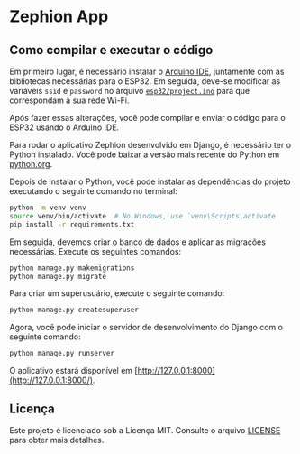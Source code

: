 # Zephion App

## Como compilar e executar o código

Em primeiro lugar, é necessário instalar o [Arduino IDE](https://www.arduino.cc/en/software), juntamente com as bibliotecas necessárias para o ESP32. Em seguida, deve-se modificar as variáveis `ssid` e `password` no arquivo [`esp32/project.ino`](./esp32/project.ino) para que correspondam à sua rede Wi-Fi.

Após fazer essas alterações, você pode compilar e enviar o código para o ESP32 usando o Arduino IDE.

Para rodar o aplicativo Zephion desenvolvido em Django, é necessário ter o Python instalado. Você pode baixar a versão mais recente do Python em [python.org](https://www.python.org/downloads/).

Depois de instalar o Python, você pode instalar as dependências do projeto executando o seguinte comando no terminal:

```bash
python -m venv venv
source venv/bin/activate  # No Windows, use `venv\Scripts\activate
pip install -r requirements.txt
```

Em seguida, devemos criar o banco de dados e aplicar as migrações necessárias. Execute os seguintes comandos:

```bash
python manage.py makemigrations
python manage.py migrate
```

Para criar um superusuário, execute o seguinte comando:

```bash
python manage.py createsuperuser
```

Agora, você pode iniciar o servidor de desenvolvimento do Django com o seguinte comando:

```bash
python manage.py runserver
```

O aplicativo estará disponível em [http://127.0.0.1:8000](http://127.0.0.1:8000/).

## Licença

Este projeto é licenciado sob a Licença MIT. Consulte o arquivo [LICENSE](./LICENSE) para obter mais detalhes.
